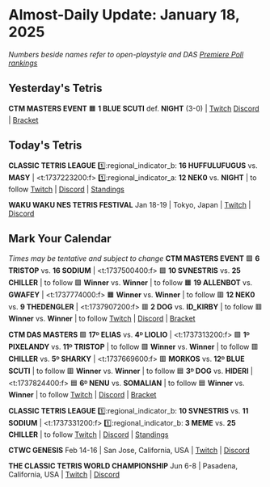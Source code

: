 # Almost-Daily Update: January 18, 2025
*Numbers beside names refer to open-playstyle and DAS [Premiere Poll rankings](https://docs.google.com/document/d/13jaohZo0FP6vXb0ibfiq2TK3q6qt6bQTbp8AmdSJgUk/edit?tab=t.0)*
## Yesterday's Tetris
**CTM MASTERS EVENT**
:orange_square:  **1 BLUE SCUTI** def. **NIGHT** (3-0)  |  [Twitch](https://www.twitch.tv/videos/2356228907?t=00h28m57s)
[Discord](https://go.ctm.gg/discord)  |  [Bracket](https://go.ctm.gg/event/ctm-january-2025/masters-event/)
## Today's Tetris
**CLASSIC TETRIS LEAGUE**
:one::regional_indicator_b:  **16 HUFFULUFUGUS** vs. **MASY**  |  <t:1737223200:f>
:one::regional_indicator_a:  **12 NEK0** vs. **NIGHT**  |  to follow
[Twitch](https://twitch.tv/classictetrisleague)  |  [Discord](https://discord.gg/QremKENyzQ)  |  [Standings](https://ctlscoreboard.herokuapp.com)

**WAKU WAKU NES TETRIS FESTIVAL**
Jan 18-19  |  Tokyo, Japan  |  [Twitch](https://twitch.tv/classictetris)  |  [Discord](https://discord.gg/rVzXjs4)
## Mark Your Calendar
*Times may be tentative and subject to change*
**CTM MASTERS EVENT**
:green_square:  **6 TRISTOP** vs. **16 SODIUM**  |  <t:1737500400:f>
:green_square:  **10 SVNESTRIS** vs. **25 CHILLER**  |  to follow
:green_square:  **Winner** vs. **Winner**  |  to follow
:orange_square:  **19 ALLENBOT** vs. **GWAFEY**  |  <t:1737774000:f>
:orange_square:  **Winner** vs. **Winner**  |  to follow
:red_square:  **12 NEK0** vs. **9 THEDENGLER**  |  <t:1737907200:f>
:red_square:  **2 DOG** vs. **ID_KIRBY**  |  to follow
:red_square:  **Winner** vs. **Winner**  |  to follow
[Twitch](https://twitch.tv/monthlytetris)  |  [Discord](https://go.ctm.gg/discord)  |  [Bracket](https://go.ctm.gg/event/ctm-january-2025/masters-event/)

**CTM DAS MASTERS**
:green_square:  **17ᴰ ELIAS** vs. **4ᴰ LIOLIO**  |  <t:1737313200:f>
:green_square:  **1ᴰ PIXELANDY** vs. **11ᴰ TRISTOP**  |  to follow
:green_square:  **Winner** vs. **Winner**  |  to follow
:red_square:  **CHILLER** vs. **5ᴰ SHARKY**  |  <t:1737669600:f>
:red_square:  **MORKOS** vs. **12ᴰ BLUE SCUTI**  |  to follow
:red_square:  **Winner** vs. **Winner**  |  to follow
:blue_square:  **3ᴰ DOG** vs. **HIDERI**  |  <t:1737824400:f>
:blue_square:  **6ᴰ NENU** vs. **SOMALIAN**  |  to follow
:blue_square:  **Winner** vs. **Winner**  |  to follow
[Twitch](https://twitch.tv/monthlytetris)  |  [Discord](https://go.ctm.gg/discord)  |  [Bracket](https://go.ctm.gg/event/ctm-das-masters-january-2025/das-masters/)

**CLASSIC TETRIS LEAGUE**
:one::regional_indicator_b:  **10 SVNESTRIS** vs. **11 SODIUM**  |  <t:1737331200:f>
:one::regional_indicator_b:  **3 MEME** vs. **25 CHILLER**  |  to follow
[Twitch](https://twitch.tv/classictetrisleague)  |  [Discord](https://discord.gg/QremKENyzQ)  |  [Standings](https://ctlscoreboard.herokuapp.com)

**CTWC GENESIS**
Feb 14-16  |  San Jose, California, USA  |  [Twitch](https://www.twitch.tv/classictetris)  |  [Discord](https://discord.gg/mBVReaxE9m)

**THE CLASSIC TETRIS WORLD CHAMPIONSHIP**
Jun 6-8  |  Pasadena, California, USA  |  [Twitch](https://www.twitch.tv/classictetris)  |  [Discord](https://discord.gg/mBVReaxE9m)

